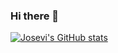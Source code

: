 ### Hi there 👋

<!--
**jperegir/jperegir** is a ✨ _special_ ✨ repository because its `README.md` (this file) appears on your GitHub profile.

Here are some ideas to get you started:

- 🔭 I’m currently working on ...
- 🌱 I’m currently learning ...
- 👯 I’m looking to collaborate on ...
- 🤔 I’m looking for help with ...
- 💬 Ask me about ...
- 📫 How to reach me: ...
- 😄 Pronouns: ...
- ⚡ Fun fact: ...
-->
[![Josevi's GitHub stats](https://github-readme-stats.vercel.app/api?username=jperegir)](https://github.com/jperegir/github-readme-stats)
